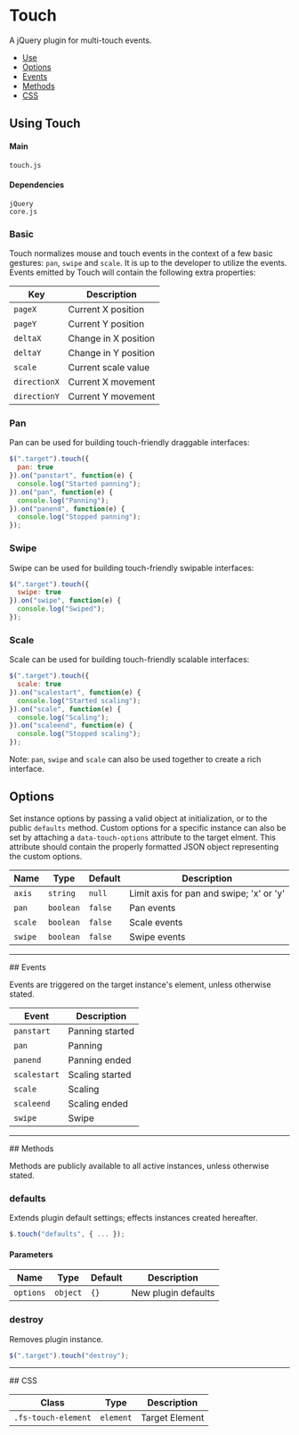 # Touch

A jQuery plugin for multi-touch events.

<!-- HEADER END -->

<!-- NAV START -->

* [Use](#use)
* [Options](#options)
* [Events](#events)
* [Methods](#methods)
* [CSS](#css)

<!-- NAV END -->

<!-- DEMO BUTTON -->

<a name="use"></a>
## Using Touch


#### Main

```markup
touch.js
```


#### Dependencies

```markup
jQuery
core.js
```

### Basic

Touch normalizes mouse and touch events in the context of a few basic gestures: `pan`, `swipe` and `scale`. It is up to the developer to utilize the events. Events emitted by Touch will contain the following extra properties:

| Key | Description |
| --- | --- |
| `pageX` | Current X position |
| `pageY` | Current Y position |
| `deltaX` | Change in X position |
| `deltaY` | Change in Y position |
| `scale` | Current scale value |
| `directionX` | Current X movement |
| `directionY` | Current Y movement |

### Pan

Pan can be used for building touch-friendly draggable interfaces:

```javascript
$(".target").touch({
  pan: true
}).on("panstart", function(e) {
  console.log("Started panning");
}).on("pan", function(e) {
  console.log("Panning");
}).on("panend", function(e) {
  console.log("Stopped panning");
});
```

### Swipe

Swipe can be used for building touch-friendly swipable interfaces:

```javascript
$(".target").touch({
  swipe: true
}).on("swipe", function(e) {
  console.log("Swiped");
});
```

### Scale

Scale can be used for building touch-friendly scalable interfaces:

```javascript
$(".target").touch({
  scale: true
}).on("scalestart", function(e) {
  console.log("Started scaling");
}).on("scale", function(e) {
  console.log("Scaling");
}).on("scaleend", function(e) {
  console.log("Stopped scaling");
});
```

Note: `pan`, `swipe` and `scale` can also be used together to create a rich interface.


<a name="options"></a>
## Options

Set instance options by passing a valid object at initialization, or to the public `defaults` method. Custom options for a specific instance can also be set by attaching a `data-touch-options` attribute to the target elment. This attribute should contain the properly formatted JSON object representing the custom options.

| Name | Type | Default | Description |
| --- | --- | --- | --- |
| `axis` | `string` | `null` | Limit axis for pan and swipe; 'x' or 'y' |
| `pan` | `boolean` | `false` | Pan events |
| `scale` | `boolean` | `false` | Scale events |
| `swipe` | `boolean` | `false` | Swipe events |

<hr>
<a name="events"></a>
## Events

Events are triggered on the target instance's element, unless otherwise stated.

| Event | Description |
| --- | --- |
| `panstart` | Panning started |
| `pan` | Panning |
| `panend` | Panning ended |
| `scalestart` | Scaling started |
| `scale` | Scaling |
| `scaleend` | Scaling ended |
| `swipe` | Swipe |

<hr>
<a name="methods"></a>
## Methods

Methods are publicly available to all active instances, unless otherwise stated.

### defaults

Extends plugin default settings; effects instances created hereafter.

```javascript
$.touch("defaults", { ... });
```

#### Parameters

| Name | Type | Default | Description |
| --- | --- | --- | --- |
| `options` | `object` | `{}` | New plugin defaults |

### destroy

Removes plugin instance.

```javascript
$(".target").touch("destroy");
```

<hr>
<a name="css"></a>
## CSS

| Class | Type | Description |
| --- | --- | --- |
| `.fs-touch-element` | `element` | Target Element |

